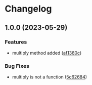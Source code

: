 # Changelog

## 1.0.0 (2023-05-29)


### Features

* multiply method added ([af1360c](https://github.com/Digambaran/myNewPackage/commit/af1360c519a01b2d4d40f4d43d8ccfe78408184d))


### Bug Fixes

* multiply is not a function ([5c62684](https://github.com/Digambaran/myNewPackage/commit/5c626847142ea69c6ec50d42aaaf0ffcfada8837))
